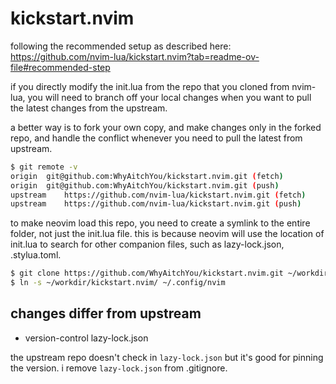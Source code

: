# kickstart.nvim

following the recommended setup as described here:
https://github.com/nvim-lua/kickstart.nvim?tab=readme-ov-file#recommended-step

if you directly modify the init.lua from the repo that you cloned from nvim-lua,
you will need to branch off your local changes when you want to pull the latest
changes from the upstream.

a better way is to fork your own copy, and make changes only in the forked repo,
and handle the conflict whenever you need to pull the latest from upstream.
```bash
$ git remote -v
origin	git@github.com:WhyAitchYou/kickstart.nvim.git (fetch)
origin	git@github.com:WhyAitchYou/kickstart.nvim.git (push)
upstream	https://github.com/nvim-lua/kickstart.nvim.git (fetch)
upstream	https://github.com/nvim-lua/kickstart.nvim.git (push)
```

to make neovim load this repo, you need to create a symlink to the entire folder,
not just the init.lua file. this is because neovim will use the location of init.lua
to search for other companion files, such as lazy-lock.json, .stylua.toml.

```bash
$ git clone https://github.com/WhyAitchYou/kickstart.nvim.git ~/workdir/
$ ln -s ~/workdir/kickstart.nvim/ ~/.config/nvim
```

## changes differ from upstream

- version-control lazy-lock.json

the upstream repo doesn't check in `lazy-lock.json` but it's good for pinning the version. i remove `lazy-lock.json` from .gitignore.

